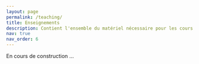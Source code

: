 ```yaml
---
layout: page
permalink: /teaching/
title: Enseignements
description: Contient l'ensemble du matériel nécessaire pour les cours
nav: true
nav_order: 6
---
```


En cours de construction ...